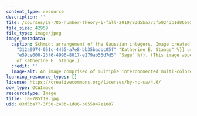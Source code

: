```yaml
---
content_type: resource
description: ''
file: /courses/18-785-number-theory-i-fall-2019/83d5ba773f50243b1d86b055847e1087_18-785f19.jpg
file_size: 42959
file_type: image/jpeg
image_metadata:
  caption: Schmidt arrangement of the Gaussian integers. Image created by {{% resource_link
    "312a9974-051c-4465-a7e8-bb35badbc05f" "Katherine E. Stange" %}} using {{% resource_link
    "e59ce000-23f6-4996-8017-e279ab56d7d5" "Sage" %}}. (This image appears courtesy
    of Katherine E. Stange.)
  credit: ''
  image-alt: An image comprised of multiple interconnected multi-colored circles.
learning_resource_types: []
license: https://creativecommons.org/licenses/by-nc-sa/4.0/
ocw_type: OCWImage
resourcetype: Image
title: 18-785f19.jpg
uid: 83d5ba77-3f50-243b-1d86-b055847e1087
---
```


